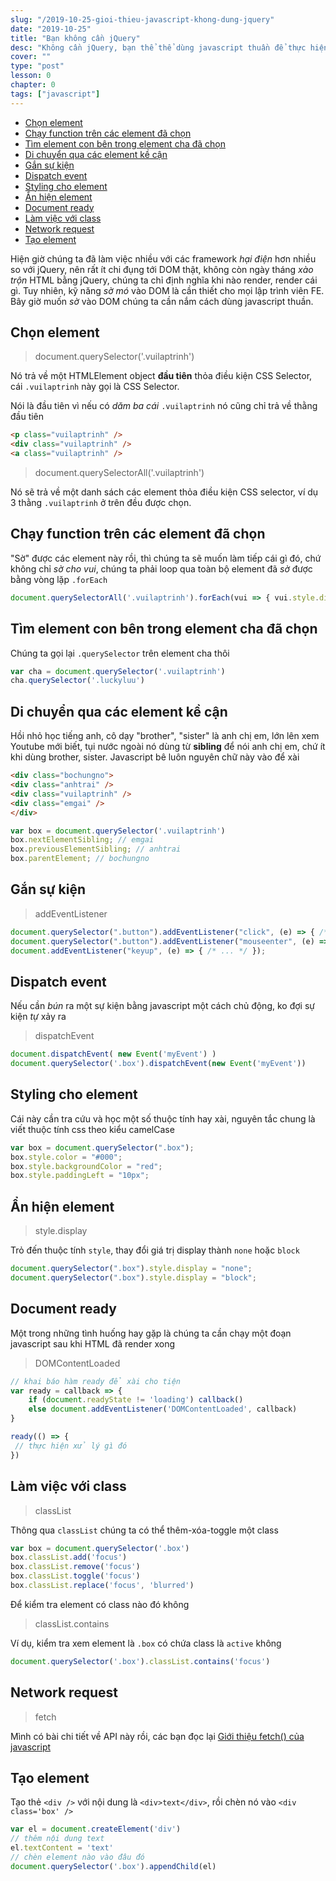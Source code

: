 ```yaml
---
slug: "/2019-10-25-gioi-thieu-javascript-khong-dung-jquery"
date: "2019-10-25"
title: "Bạn không cần jQuery"
desc: "Không cần jQuery, bạn thể thể dùng javascript thuần để thực hiện những thao tác trước đây bạn nghĩ phải có jQuery cơ"
cover: ""
type: "post"
lesson: 0
chapter: 0
tags: ["javascript"]
---
```


<!-- TOC -->

- [Chọn element](#ch%e1%bb%8dn-element)
- [Chạy function trên các element đã chọn](#ch%e1%ba%a1y-function-tr%c3%aan-c%c3%a1c-element-%c4%91%c3%a3-ch%e1%bb%8dn)
- [Tìm element con bên trong element cha đã chọn](#t%c3%acm-element-con-b%c3%aan-trong-element-cha-%c4%91%c3%a3-ch%e1%bb%8dn)
- [Di chuyển qua các element kề cận](#di-chuy%e1%bb%83n-qua-c%c3%a1c-element-k%e1%bb%81-c%e1%ba%adn)
- [Gắn sự kiện](#g%e1%ba%afn-s%e1%bb%b1-ki%e1%bb%87n)
- [Dispatch event](#dispatch-event)
- [Styling cho element](#styling-cho-element)
- [Ẩn hiện element](#%e1%ba%a8n-hi%e1%bb%87n-element)
- [Document ready](#document-ready)
- [Làm việc với class](#l%c3%a0m-vi%e1%bb%87c-v%e1%bb%9bi-class)
- [Network request](#network-request)
- [Tạo element](#t%e1%ba%a1o-element)

<!-- /TOC -->

Hiện giờ chúng ta đã làm việc nhiều với các framework *hại điện* hơn nhiều so với jQuery, nên rất ít chi đụng tới DOM thật, không còn ngày tháng *xào trộn* HTML bằng jQuery, chúng ta chỉ định nghĩa khi nào render, render cái gì. Tuy nhiên, kỹ năng *sờ mó* vào DOM là cần thiết cho mọi lập trình viên FE. Bây giờ muốn *sờ* vào DOM chúng ta cần nắm cách dùng javascript thuần.

## Chọn element

> document.querySelector('.vuilaptrinh')

Nó trả về một HTMLElement object **đầu tiên** thỏa điều kiện CSS Selector, cái `.vuilaptrinh` này gọi là CSS Selector.

Nói là đầu tiên vì nếu có *dăm ba cái* `.vuilaptrinh` nó cũng chỉ trả về thằng đầu tiên

```html
<p class="vuilaptrinh" />
<div class="vuilaptrinh" />
<a class="vuilaptrinh" />
```

> document.querySelectorAll('.vuilaptrinh')

Nó sẽ trả về một danh sách các element thỏa điều kiện CSS selector, ví dụ 3 thằng `.vuilaptrinh` ở trên đều được chọn.

## Chạy function trên các element đã chọn

"Sờ" được các element này rồi, thì chúng ta sẽ muốn làm tiếp cái gì đó, chứ không chỉ *sờ cho vui*, chúng ta phải loop qua toàn bộ element đã *sờ* được bằng vòng lặp `.forEach`

```js
document.querySelectorAll('.vuilaptrinh').forEach(vui => { vui.style.display = "none" }
```

## Tìm element con bên trong element cha đã chọn

Chúng ta gọi lại `.querySelector` trên element cha thôi

```js
var cha = document.querySelector('.vuilaptrinh')
cha.querySelector('.luckyluu')
```

## Di chuyển qua các element kề cận

Hồi nhỏ học tiếng anh, cô dạy "brother", "sister" là anh chị em, lớn lên xem Youtube mới biết, tụi nước ngoài nó dùng từ **sibling** để nói anh chị em, chứ ít khi dùng brother, sister. Javascript bê luôn nguyên chữ này vào để xài

```html
<div class="bochungno">
<div class="anhtrai" />
<div class="vuilaptrinh" />
<div class="emgai" />
</div>
```

```js
var box = document.querySelector('.vuilaptrinh')
box.nextElementSibling; // emgai
box.previousElementSibling; // anhtrai
box.parentElement; // bochungno
```

## Gắn sự kiện

> addEventListener

```js
document.querySelector(".button").addEventListener("click", (e) => { /* ... */ });
document.querySelector(".button").addEventListener("mouseenter", (e) => { /* ... */ });
document.addEventListener("keyup", (e) => { /* ... */ });
```

## Dispatch event

Nếu cần *bún* ra một sự kiện bằng javascript một cách chủ động, ko đợi sự kiện *tự* xảy ra

> dispatchEvent

```js
document.dispatchEvent( new Event('myEvent') )
document.querySelector('.box').dispatchEvent(new Event('myEvent'))
```

## Styling cho element

Cái này cần tra cứu và học một số thuộc tính hay xài, nguyên tắc chung là viết thuộc tính css theo kiểu camelCase

```js
var box = document.querySelector(".box");
box.style.color = "#000";
box.style.backgroundColor = "red";
box.style.paddingLeft = "10px";
```

## Ẩn hiện element

> style.display

Trỏ đến thuộc tính `style`, thay đổi giá trị display thành `none` hoặc `block`

```js
document.querySelector(".box").style.display = "none";
document.querySelector(".box").style.display = "block";
```

## Document ready

Một trong những tình huống hay gặp là chúng ta cần chạy một đoạn javascript sau khi HTML đã render xong

> DOMContentLoaded

```js
// khai báo hàm ready để xài cho tiện
var ready = callback => {
	if (document.readyState != 'loading') callback()
	else document.addEventListener('DOMContentLoaded', callback)
}

ready(() => {
 // thực hiện xử lý gì đó
})
```

## Làm việc với class

> classList

Thông qua `classList` chúng ta có thể thêm-xóa-toggle một class

```js
var box = document.querySelector('.box')
box.classList.add('focus')
box.classList.remove('focus')
box.classList.toggle('focus')
box.classList.replace('focus', 'blurred')
```

Để kiểm tra element có class nào đó không

> classList.contains

Ví dụ, kiểm tra xem element là `.box` có chứa class là `active` không

```js
document.querySelector('.box').classList.contains('focus')
```

## Network request

> fetch

Mình có bài chi tiết về API này rồi, các bạn đọc lại [Giới thiệu fetch() của javascript](/2018-10-01-huong-dan-gioi-thieu-fetch-javascript)

## Tạo element

Tạo thẻ `<div />` với nội dung là `<div>text</div>`, rồi chèn nó vào `<div class='box' />`

```js
var el = document.createElement('div')
// thêm nội dung text
el.textContent = 'text'
// chèn element nào vào đâu đó
document.querySelector('.box').appendChild(el)
```
